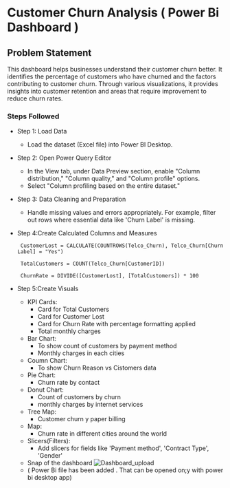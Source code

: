 # Customer Churn Analysis ( Power Bi Dashboard )

## Problem Statement

This dashboard helps businesses understand their customer churn better. It identifies the percentage of customers who have churned and the factors contributing to customer churn. Through various visualizations, it provides insights into customer retention and areas that require improvement to reduce churn rates.

### Steps Followed

- Step 1: Load Data
  - Load the dataset (Excel file) into Power BI Desktop.
-  Step 2: Open Power Query Editor
   - In the View tab, under Data Preview section, enable "Column distribution," "Column quality," and "Column profile" options.
   - Select "Column profiling based on the entire dataset."

- Step 3: Data Cleaning and Preparation
   - Handle missing values and errors appropriately. For example, filter out rows where essential data like 'Churn Label' is missing.

- Step 4:Create Calculated Columns and Measures
   ```dax    
    CustomerLost = CALCULATE(COUNTROWS(Telco_Churn), Telco_Churn[Churn Label] = "Yes") 

    TotalCustomers = COUNT(Telco_Churn[CustomerID])

    ChurnRate = DIVIDE([CustomerLost], [TotalCustomers]) * 100

- Step 5:Create Visuals

  - KPI Cards:
    - Card for Total Customers
    - Card for Customer Lost
    - Card for Churn Rate with percentage formatting applied
    - Total monthly charges
  - Bar Chart:
    - To show count of customers by payment method
    - Monthly charges in each cities
  - Coumn Chart:
    - To show Churn Reason vs Cistomers data
  - Pie Chart:
     - Churn rate by contact
  - Donut Chart:
     - Count of customers by churn
     - monthly charges by internet services  
  - Tree Map:
     - Customer churn y paper billing 
  - Map:
     - Churn rate in different cities around the world 
  - Slicers(Filters):
     - Add slicers for fields like 'Payment method', 'Contract Type', 'Gender'
  - Snap of the dashboard
   ![Dashboard_upload](https://github.com/abcdefhgikhushi/Customer-Churn-Power-Bi-Dashboard/assets/130584771/a88b5438-5e52-4e3c-88c3-9b6588dc0edf)
  - ( Power Bi file has been added . That can be opened on;y with power bi desktop app)     
